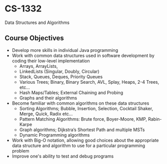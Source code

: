 # CS-1332
Data Structures and Algorithms
## Course Objectives
* Develop more skills in individual Java programming
* Work with common data structures used in software development by coding their low-level implementation
    * Arrays, ArrayLists,
    * LinkedLists (Singular, Doubly, Circular)
    * Stack, Queues, Deques, Priority Queues
    * Various Trees; Binary, Binary Search, AVL, Splay, Heaps, 2-4 Trees, etc…
    * Hash Maps/Tables; External Chaining and Probing
    * Graphs and their algorithms
* Become familiar with common algorithms on these data structures
    * Sorting Algorithms; Bubble, Insertion, Selection, Cocktail Shaker, Merge, Quick, Radix etc...
    * Pattern Matching Algorithms: Brute force, Boyer-Moore, KMP, Rabin-Karpe
    * Graph algorithms; Dijkstra’s Shortest Path and multiple MSTs
    * Dynamic Programming algorithms
* Work with Big-O notation, allowing good choices about the appropriate data structure and algorithm to use for a particular programming  problem
* Improve one's ability to test and debug programs

